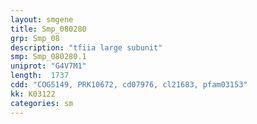 ```yaml
---
layout: smgene
title: Smp_080280
grp: Smp_08
description: "tfiia large subunit"
smp: Smp_080280.1
uniprot: "G4V7M1"
length:  1737
cdd: "COG5149, PRK10672, cd07976, cl21683, pfam03153"
kk: K03122
categories: sm
---
```

